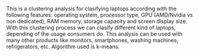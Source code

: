 This is a clustering analysis for clasifying laptops according with the following features: operating system, processor type, GPU (AMD/Nvidia vs non dedicated), RAM memory, storage capacity and screen display size. With this clustering process we can clasify different kind of laptops, depending of the usage consumers do. This analysis can be used with many other products like monitors, smartphones, washing machines, refrigerators, etc. Algorithm used is k-means.

